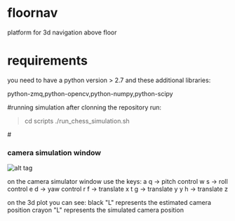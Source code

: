 # floornav
platform for 3d navigation above floor 

# requirements
you need to have a python version > 2.7
and these additional libraries:

python-zmq,python-opencv,python-numpy,python-scipy

#running simulation
after clonning the repository run:
> cd scripts
> ./run_chess_simulation.sh 

#<h3>camera simulation window</h3>
![alt tag](https://raw.github.com/origanoni/floornav/master/images/camera_simulation.png)

on the camera simulator window use the keys:
a q -> pitch control
w s -> roll control
e d -> yaw control
r f -> translate x
t g -> translate y
y h -> translate z

on the 3d plot you can see:
black "L" represents the estimated camera position
crayon "L" represents the simulated camera position



